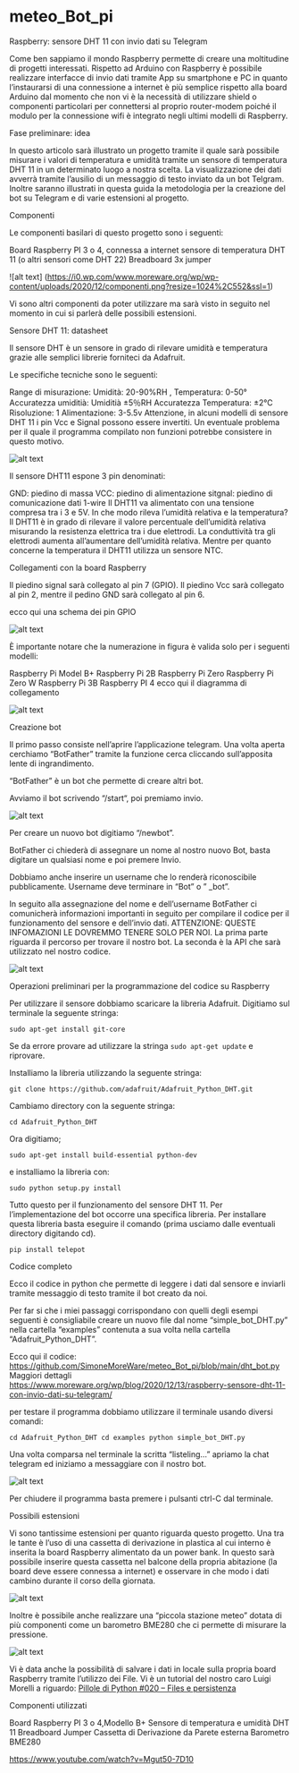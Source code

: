 # meteo_Bot_pi
Raspberry: sensore DHT 11 con invio dati su Telegram

Come ben sappiamo il mondo Raspberry permette di creare una moltitudine di progetti interessati. Rispetto ad Arduino con Raspberry è possibile realizzare interfacce di invio dati tramite App su smartphone e PC in quanto l’instaurarsi di una connessione a internet è più semplice rispetto alla board Arduino dal momento che non vi è la necessità di utilizzare shield o componenti particolari per connettersi al proprio router-modem poiché il modulo per la connessione wifi è integrato negli ultimi modelli di Raspberry.

Fase preliminare: idea

In questo articolo sarà illustrato un progetto tramite il quale sarà possibile misurare i valori di temperatura e umidità tramite un sensore di temperatura DHT 11 in un determinato luogo a nostra scelta. La visualizzazione dei dati avverrà tramite l’ausilio di un messaggio di testo inviato da un bot Telgram. Inoltre saranno illustrati in questa guida la metodologia per la creazione del bot su Telegram e di varie estensioni al progetto.

Componenti

Le componenti basilari di questo progetto sono i seguenti:

Board Raspberry PI 3 o 4, connessa a internet
sensore di temperatura DHT 11 (o altri sensori come DHT 22)
Breadboard
3x jumper

![alt text] (https://i0.wp.com/www.moreware.org/wp/wp-content/uploads/2020/12/componenti.png?resize=1024%2C552&ssl=1)

Vi sono altri componenti da poter utilizzare ma sarà visto in seguito nel momento in cui si parlerà delle possibili estensioni.

Sensore DHT 11: datasheet

Il sensore DHT è un  sensore in grado di rilevare umidità e temperatura grazie alle semplici librerie forniteci da Adafruit.

Le specifiche tecniche sono le seguenti:

Range di misurazione: Umidità: 20-90%RH , Temperatura: 0-50°
Accuratezza umiditià: Umiditià ±5％RH
Accuratezza Temperatura: ±2℃
Risoluzione: 1
Alimentazione: 3-5.5v
Attenzione, in alcuni modelli di sensore DHT 11 i pin Vcc e Signal possono essere invertiti. Un eventuale problema per il quale il programma compilato non funzioni potrebbe consistere in questo motivo.

![alt text](https://i0.wp.com/www.moreware.org/wp/wp-content/uploads/2020/12/DHT11-Pinout-for-three-pin-and-four-pin-types-2.jpg?w=1024&ssl=1)

Il sensore DHT11 espone 3 pin denominati:

GND: piedino di massa
VCC: piedino di alimentazione
sitgnal: piedino di comunicazione dati 1-wire
Il DHT11 va alimentato con una tensione compresa tra i 3 e 5V. In che modo rileva l’umidità relativa e la temperatura?  Il DHT11 è in grado di rilevare il valore percentuale dell’umidità relativa misurando la resistenza elettrica tra i due elettrodi. La conduttività tra gli elettrodi aumenta all’aumentare dell’umidità relativa. Mentre per quanto concerne la temperatura il DHT11 utilizza un sensore NTC.

Collegamenti con la board Raspberry

Il piedino signal sarà collegato al pin 7 (GPIO). Il piedino Vcc sarà collegato al pin 2, mentre il pedino GND sarà collegato al pin 6.

ecco qui una schema dei pin GPIO

![alt text](https://i0.wp.com/www.moreware.org/wp/wp-content/uploads/2020/12/Raspberry-Pi-GPIO-Layout-Model-B-Plus-rotated-2700x900-1.png?resize=1024%2C341&ssl=1)

È importante notare che la numerazione in figura è valida solo per i seguenti modelli:

Raspberry Pi Model B+
Raspberry Pi 2B
Raspberry Pi Zero
Raspberry Pi Zero W
Raspberry Pi 3B
Raspberry PI 4
ecco qui il diagramma di collegamento

![alt text](https://i0.wp.com/www.moreware.org/wp/wp-content/uploads/2020/12/How-to-Setup-the-DHT11-on-the-Raspberry-Pi-Three-pin-DHT11-Wiring-Diagram-768x359-1.png?w=768&ssl=1)

Creazione bot

Il primo passo consiste nell’aprire l’applicazione telegram. Una volta aperta cerchiamo “BotFather” tramite la funzione cerca cliccando sull’apposita lente di ingrandimento.

“BotFather” è un bot che permette di creare altri bot.

Avviamo il bot scrivendo “/start“, poi premiamo invio.

![alt text](https://i0.wp.com/www.moreware.org/wp/wp-content/uploads/2020/12/bothfather1.png?w=623&ssl=1)

Per creare un nuovo bot digitiamo “/newbot”.

BotFather ci chiederà di assegnare un nome al nostro nuovo Bot, basta digitare un qualsiasi nome e poi premere Invio.

Dobbiamo anche inserire un username che lo renderà riconoscibile pubblicamente. Username deve terminare in “Bot” o ” _bot”.

In seguito alla assegnazione del nome e dell’username BotFather ci comunicherà informazioni importanti in seguito per compilare il codice per il funzionamento del sensore e dell’invio dati. ATTENZIONE: QUESTE INFOMAZIONI LE DOVREMMO TENERE SOLO PER NOI. La prima parte riguarda il percorso per trovare il nostro bot. La seconda è la API che sarà utilizzato nel nostro codice.

![alt text](https://i0.wp.com/www.moreware.org/wp/wp-content/uploads/2020/12/botfather2.png?w=618&ssl=1)

Operazioni preliminari per la programmazione del codice su Raspberry

Per utilizzare il sensore dobbiamo scaricare la libreria Adafruit. Digitiamo sul terminale la seguente stringa:

`sudo apt-get install git-core`

Se da errore provare ad utilizzare la stringa `sudo apt-get update` e riprovare.

Installiamo la libreria utilizzando la seguente stringa:

`git clone https://github.com/adafruit/Adafruit_Python_DHT.git`

Cambiamo directory con la seguente stringa:

`cd Adafruit_Python_DHT`

Ora digitiamo;

`sudo apt-get install build-essential python-dev`

e installiamo la libreria con:

`sudo python setup.py install`

Tutto questo per il funzionamento del sensore DHT 11. Per l’implementazione del bot occorre una specifica libreria. Per installare questa libreria basta eseguire il comando (prima usciamo dalle eventuali directory digitando cd).

`pip install telepot`

Codice completo

Ecco il codice in python che permette di leggere i dati dal sensore e inviarli tramite messaggio di testo tramite il bot creato da noi.

Per far si che i miei passaggi corrispondano con quelli degli esempi seguenti è consigliabile creare un nuovo file dal nome “simple_bot_DHT.py” nella cartella “examples” contenuta a sua volta nella cartella “Adafruit_Python_DHT”.

Ecco qui il codice: https://github.com/SimoneMoreWare/meteo_Bot_pi/blob/main/dht_bot.py
Maggiori dettagli https://www.moreware.org/wp/blog/2020/12/13/raspberry-sensore-dht-11-con-invio-dati-su-telegram/

per testare il programma dobbiamo utilizzare il terminale usando diversi comandi:


`cd Adafruit_Python_DHT
cd examples
python simple_bot_DHT.py`

Una volta comparsa nel terminale la scritta “listeling…” apriamo la chat telegram ed iniziamo a messaggiare con il nostro bot.

![alt text](https://i0.wp.com/www.moreware.org/wp/wp-content/uploads/2020/12/fd13d4a7-589f-4704-a59b-d2bff4a4f40e.jpg?resize=461%2C1024&ssl=1)

Per chiudere il programma basta premere i pulsanti ctrl-C dal terminale.

Possibili estensioni

Vi sono tantissime estensioni per quanto riguarda questo progetto. Una tra le tante è l’uso di una cassetta di  derivazione in plastica al cui interno è inserita la board Raspberry alimentato da un power bank. In questo sarà possibile inserire questa cassetta nel balcone della propria abitazione (la board deve essere connessa a internet) e osservare in che modo i dati cambino durante il corso della giornata.

![alt text](https://i0.wp.com/www.moreware.org/wp/wp-content/uploads/2020/12/61tdjhkS06L._AC_SL1103_.jpg?w=1024&ssl=1)

Inoltre è possibile anche realizzare una “piccola stazione meteo” dotata di più componenti come un barometro BME280 che ci permette di misurare la pressione.

![alt text](https://i0.wp.com/www.moreware.org/wp/wp-content/uploads/2020/12/bme280-barometersensor-temperatur-luftdruck-luftfeuchtigkeit-rapsberry-pi-arduino-arduino-7483-700x700-1.jpg?w=700&ssl=1)

Vi è data anche la possibilità di salvare i dati in locale sulla propria board Raspberry tramite l’utilizzo dei File. Vi è un tutorial del nostro caro Luigi Morelli a riguardo: [Pillole di Python #020 – Files e persistenza](https://www.youtube.com/watch?v=944w5KtysjY&list=PLn67k_7YnLzLPSYykxZwyjFi3SSZ4EQwf&index=22)

Componenti utilizzati

Board Raspberry PI 3 o 4,Modello B+
Sensore di temperatura e umidità DHT 11
Breadboard
Jumper
Cassetta di Derivazione da Parete esterna
Barometro BME280

https://www.youtube.com/watch?v=Mgut50-7D10

